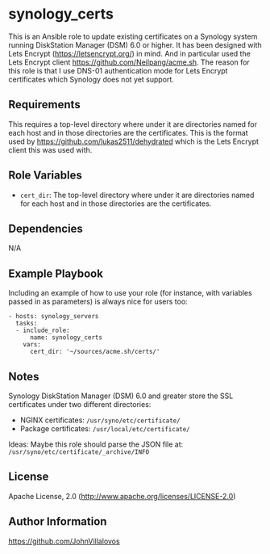 synology_certs
==============

This is an Ansible role to update existing certificates on a Synology system
running DiskStation Manager (DSM) 6.0 or higher. It has been designed with Lets
Encrypt (https://letsencrypt.org/) in mind. And in particular used the Lets
Encrypt client https://github.com/Neilpang/acme.sh. The reason for this role is
that I use DNS-01 authentication mode for Lets Encrypt certificates which
Synology does not yet support.

Requirements
------------

This requires a top-level directory where under it are directories named for
each host and in those directories are the certificates. This is the format
used by https://github.com/lukas2511/dehydrated which is the Lets Encrypt
client this was used with.

Role Variables
--------------

* ``cert_dir``: The top-level directory where under it are directories named for
              each host and in those directories are the certificates.

Dependencies
------------

N/A

Example Playbook
----------------

Including an example of how to use your role (for instance, with variables passed in as parameters) is always nice for users too:

    - hosts: synology_servers
      tasks:
      - include_role:
          name: synology_certs
        vars:
          cert_dir: '~/sources/acme.sh/certs/'

Notes
-----

Synology DiskStation Manager (DSM) 6.0 and greater store the SSL certificates under two different directories:
  * NGINX certificates: ``/usr/syno/etc/certificate/``
  * Package certificates: ``/usr/local/etc/certificate/``

Ideas:
Maybe this role should parse the JSON file at: ``/usr/syno/etc/certificate/_archive/INFO``

License
-------

Apache License, 2.0 (http://www.apache.org/licenses/LICENSE-2.0)

Author Information
------------------

https://github.com/JohnVillalovos
